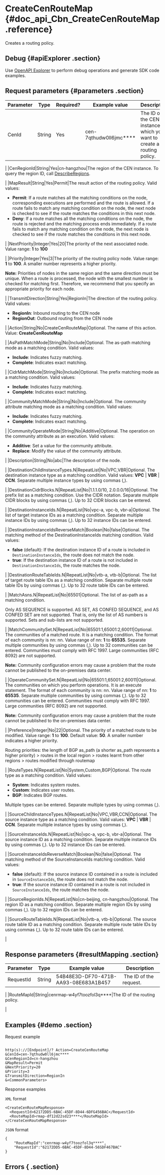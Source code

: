 # CreateCenRouteMap {#doc_api_Cbn_CreateCenRouteMap .reference}

Creates a routing policy.

## Debug {#apiExplorer .section}

Use [OpenAPI Explorer](https://api.aliyun.com/#product=Cbn&api=CreateCenRouteMap) to perform debug operations and generate SDK code examples.

## Request parameters {#parameters .section}

|Parameter|Type|Required?|Example value|Description|
|---------|----|---------|-------------|-----------|
|CenId|String|Yes|cen-7qthudw0ll6jmc\*\*\*\*|The ID of the CEN instance for which you want to create a routing policy.

 |
|CenRegionId|String|Yes|cn-hangzhou|The region of the CEN instance. To query the region ID, call [DescribeRegions](~~36063~~).

 |
|MapResult|String|Yes|Permit|The result action of the routing policy. Valid values:

 -   **Permit**: If a route matches all the matching conditions on the node, corresponding executions are performed and the route is allowed. If a route fails to match any matching condition on the node, the next node is checked to see if the route matches the conditions in this next node.
-   **Deny**: If a route matches all the matching conditions on the node, the route is rejected and the matching process ends immediately. If a route fails to match any matching condition on the node, the next node is checked to see if the route matches the conditions in this next node.

 |
|NextPriority|Integer|Yes|20|The priority of the next associated node. Value range: **1** to **100**

 |
|Priority|Integer|Yes|3|The priority of the routing policy node. Value range: **1** to **100**. A smaller number represents a higher priority.

 **Note:** Priorities of nodes in the same region and the same direction must be unique. When a route is processed, the node with the smallest number is checked for matching first. Therefore, we recommend that you specify an appropriate priority for each node.

 |
|TransmitDirection|String|Yes|RegionIn|The direction of the routing policy. Valid values:

 -   **RegionIn**: Inbound routing to the CEN node
-   **RegionOut**: Outbound routing from the CEN node

 |
|Action|String|No|CreateCenRouteMap|Optional. The name of this action. Value: **CreateCenRouteMap**

 |
|AsPathMatchMode|String|No|Include|Optional. The as-path matching mode as a matching condition. Valid values:

 -   **Include**: Indicates fuzzy matching.
-   **Complete**: Indicates exact matching.

 |
|CidrMatchMode|String|No|Include|Optional. The prefix matching mode as a matching condition. Valid values:

 -   **Include**: Indicates fuzzy matching.
-   **Complete**: Indicates exact matching.

 |
|CommunityMatchMode|String|No|Include|Optional. The community attribute matching mode as a matching condition. Valid values:

 -   **Include**: Indicates fuzzy matching.
-   **Complete**: Indicates exact matching.

 |
|CommunityOperateMode|String|No|Additive|Optional. The operation on the community attribute as an execution. Valid values:

 -   **Additive**: Set a value for the community attribute.
-   **Replace**: Modify the value of the community attribute.

 |
|Description|String|No|abc|The description of the node.

 |
|DestinationChildInstanceTypes.N|RepeatList|No|VPC,VBR|Optional. The destination instance type as a matching condition. Valid values: **VPC** | **VBR** | **CCN**. Separate multiple instance types by using commas \(,\).

 |
|DestinationCidrBlocks.N|RepeatList|No|1.1.1.0/10, 2.0.0.0/16|Optional. The prefix list as a matching condition. Use the CIDR notation. Separate multiple CIDR blocks by using commas \(,\). Up to 32 CIDR blocks can be entered.

 |
|DestinationInstanceIds.N|RepeatList|No|vpc-a, vpc-b, vbr-a|Optional. The list of target instance IDs as a matching condition. Separate multiple instance IDs by using commas \(,\). Up to 32 instance IDs can be entered.

 |
|DestinationInstanceIdsReverseMatch|Boolean|No|false|Optional. The matching method of the DestinationInstanceIds matching condition. Valid values:

 -   **false** \(default\): If the destination instance ID of a route is included in `DestinationInstanceIds`, the route does not match the node.
-   **true**: If the destination instance ID of a route is not included in `DestinationInstanceIds`, the route matches the node.

 |
|DestinationRouteTableIds.N|RepeatList|No|vtb-a, vtb-b|Optional. The list of target route table IDs as a matching condition. Separate multiple route table IDs by using commas \(,\). Up to 32 route table IDs can be entered.

 |
|MatchAsns.N|RepeatList|No|65501|Optional. The list of as-path as a matching condition.

 Only AS SEQUENCE is supported. AS SET, AS CONFED SEQUENCE, and AS CONFED SET are not supported. That is, only the list of AS numbers is supported. Sets and sub-lists are not supported.

 |
|MatchCommunitySet.N|RepeatList|No|65501:1,65001:2,60011|Optional. The communities of a matched route. It is a matching condition. The format of each community is nn: nn. Value range of nn: **1** to **65535**. Separate multiple communities by using commas \(,\). Up to 32 communities can be entered. Communities must comply with RFC 1997. Large communities \(RFC 8092\) are not supported.

 **Note:** Community configuration errors may cause a problem that the route cannot be published to the on-premises data center.

 |
|OperateCommunitySet.N|RepeatList|No|65501:1,65001:2,60011|Optional. The communities on which you perform operations. It is an execute statement. The format of each community is nn: nn. Value range of nn: **1** to **65535**. Separate multiple communities by using commas \(,\). Up to 32 communities can be entered. Communities must comply with RFC 1997. Large communities \(RFC 8092\) are not supported.

 **Note:** Community configuration errors may cause a problem that the route cannot be published to the on-premises data center.

 |
|Preference|Integer|No|22|Optional. The priority of a matched route to be modified. Value range: **1** to **100**. Default value: **50**. A smaller number indicates a higher priority.

 Routing priorities: the length of BGP as\_path \(a shorter as\_path represents a higher priority\) \> routes in the local region \> routes learnt from other regions \> routes modified through routemap

 |
|RouteTypes.N|RepeatList|No|System,Custom,BGP|Optional. The route type as a matching condition. Valid values:

 -   **System**: Indicates system routes.
-   **Custom**: Indicates user routes.
-   **BGP**: Indicates BGP routes.

 Multiple types can be entered. Separate multiple types by using commas \(,\).

 |
|SourceChildInstanceTypes.N|RepeatList|No|VPC,VBR,CCN|Optional. The source instance type as a matching condition. Valid values: **VPC** | **VBR** | **CCN**. Separate multiple instance types by using commas \(,\).

 |
|SourceInstanceIds.N|RepeatList|No|vpc-a, vpc-b, vbr-a|Optional. The source instance ID as a matching condition. Separate multiple instance IDs by using commas \(,\). Up to 32 instance IDs can be entered.

 |
|SourceInstanceIdsReverseMatch|Boolean|No|false|Optional. The matching method of the SourceInstanceIds matching condition. Valid values:

 -   **false** \(default\): If the source instance ID contained in a route is included in `SourceInstanceIds`, the route does not match the node.
-   **true**: If the source instance ID contained in a route is not included in `SourceInstanceIds`, the route matches the node.

 |
|SourceRegionIds.N|RepeatList|No|cn-beijing, cn-hangzhou|Optional. The region ID as a matching condition. Separate multiple region IDs by using commas \(,\). Up to 32 region IDs can be entered.

 |
|SourceRouteTableIds.N|RepeatList|No|vtb-a, vtb-b|Optional. The source route table ID as a matching condition. Separate multiple route table IDs by using commas \(,\). Up to 32 route table IDs can be entered.

 |

## Response parameters {#resultMapping .section}

|Parameter|Type|Example value|Description|
|---------|----|-------------|-----------|
|RequestId|String|54B48E3D-DF70-471B-AA93-08E683A1B457| The ID of the request.

 |
|RouteMapId|String|cenrmap-w4yf7toozfol3q\*\*\*\*|The ID of the routing policy.

 |

## Examples {#demo .section}

Request example

``` {#request_demo}

http(s)://[Endpoint]/? Action=CreateCenRouteMap
&CenId=cen-7qthudw0ll6jmc****
&CenRegionId=cn-hangzhou
&MapResult=Permit
&NextPriority=20
&Priority=3
&TransmitDirection=RegionIn
&<CommonParameters>

```

Response examples

`XML` format

``` {#xml_return_success_demo}
<CreateCenRouteMapResponse>
  <RequestId>62172DD5-6BAC-45DF-8D44-6DFG456BAC</RequestId>
  <RouteMapId>rmap-df12d22sd23****</RouteMapId>
</CreateCenRouteMapResponse>

```

`JSON` format

``` {#json_return_success_demo}
{
	"RouteMapId":"cenrmap-w4yf7toozfol3q****",
	"RequestId":"62172DD5-6BAC-45DF-8D44-56SDF467BAC"
}
```

## Errors { .section}

